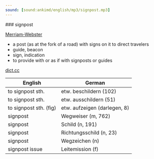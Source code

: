 ```yaml
---
sound: [sound:ankimd/english/mp3/signpost.mp3]
---
```


\### signpost

[Merriam-Webster](https://www.merriam-webster.com/dictionary/signpost)

- a post (as at the fork of a road) with signs on it to direct travelers
- guide, beacon
- sign, indication
- to provide with or as if with signposts or guides

[dict.cc](https://www.dict.cc/signpost)

| English        | German       |
| -------------- | ------------ |
| to signpost sth. | etw. beschildern (102) |
| to signpost sth. | etw. ausschildern (51) |
| to signpost sth. (fig) | etw. aufzeigen (darlegen, 8) |
| signpost | Wegweiser (m, 762) |
| signpost | Schild (n, 191) |
| signpost | Richtungsschild (n, 23) |
| signpost | Wegzeichen (n) |
| signpost issue | Leitemission (f) |
